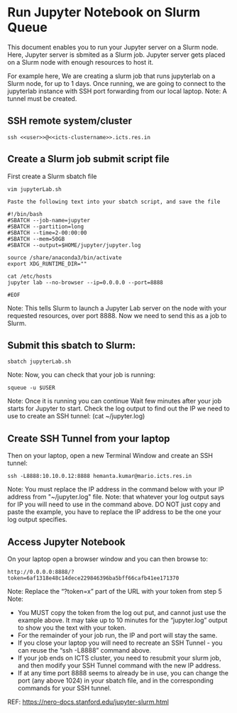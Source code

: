 # Run Jupyter Notebook on Slurm Queue
This document enables you to run your Jupyter server on a Slurm node.
Here, Jupyter server is sbmited as a Slurm job. Jupyter server gets placed on a Slurm node with enough resources to host it.

For example here, We are creating a slurm job that runs jupyterlab on a Slurm node, for up to 1 days.
Once running, we are going to connect to the jupyterlab instance with SSH port forwarding from our local laptop.
Note: A tunnel must be created.

## SSH remote system/cluster
````
ssh <<user>>@<<icts-clustername>>.icts.res.in
````

## Create a Slurm job submit script file
First create a Slurm sbatch file
````
vim jupyterLab.sh

Paste the following text into your sbatch script, and save the file

#!/bin/bash
#SBATCH --job-name=jupyter
#SBATCH --partition=long
#SBATCH --time=2-00:00:00
#SBATCH --mem=50GB
#SBATCH --output=$HOME/jupyter/jupyter.log

source /share/anaconda3/bin/activate
export XDG_RUNTIME_DIR=""

cat /etc/hosts
jupyter lab --no-browser --ip=0.0.0.0 --port=8888

#EOF
````

Note: This tells Slurm to launch a Jupyter Lab server on the node with your requested resources, over port 8888.
Now we need to send this as a job to Slurm.

## Submit this sbatch to Slurm:
````
sbatch jupyterLab.sh
````
Note: Now, you can check that your job is running:
````
squeue -u $USER
````

Note:
Once it is running you can continue
Wait few minutes after your job starts for Jupyter to start.
Check the log output to find out the IP we need to use to create an SSH tunnel: (cat ~/jupyter.log)

## Create SSH Tunnel from your laptop
Then on your laptop, open a new Terminal Window and create an SSH tunnel:
````
ssh -L8888:10.10.0.12:8888 hemanta.kumar@mario.icts.res.in
````
Note: You must replace the IP address in the command below with your IP address from "~/jupyter.log" file.
Note: that whatever your log output says for IP you will need to use in the command above. DO NOT just copy and paste the example, you have to replace the IP address to be the one your log output specifies.

## Access Jupyter Notebook
On your laptop open a browser window and you can then browse to:
````
http://0.0.0.0:8888/?token=6af1318e48c14dece229846396ba5bff66cafb41ee171370
````
Note: Replace the “?token=x” part of the URL with your token from step 5
Note:
- You MUST copy the token from the log out put, and cannot just use the example above. It may take up to 10 minutes for the “jupyter.log” output to show you the text with your token.
- For the remainder of your job run, the IP and port will stay the same.
- If you close your laptop you will need to recreate an SSH Tunnel - you can reuse the “ssh -L8888” command above.
- If your job ends on ICTS cluster, you need to resubmit your slurm job, and then modify your SSH Tunnel command with the new IP address.
- If at any time port 8888 seems to already be in use, you can change the port (any above 1024) in your sbatch file, and in the corresponding commands for your SSH tunnel.

REF: https://nero-docs.stanford.edu/jupyter-slurm.html
